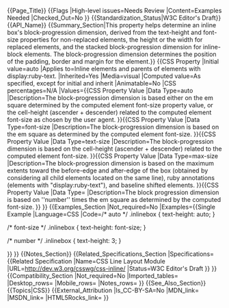 {{Page_Title}}
{{Flags
|High-level issues=Needs Review
|Content=Examples Needed
|Checked_Out=No
}}
{{Standardization_Status|W3C Editor's Draft}}
{{API_Name}}
{{Summary_Section|This property helps determine an inline box's block-progression dimension, derived from the text-height and font-size properties for non-replaced elements, the height or the width for replaced elements, and the stacked block-progression dimension for inline-block elements. The block-progression dimension determines the position of the padding, border and margin for the element.}}
{{CSS Property
|Initial value=auto
|Applies to=Inline elements and parents of elements with display:ruby-text.
|Inherited=Yes
|Media=visual
|Computed value=As specified, except for initial and inherit
|Animatable=No
|CSS percentages=N/A
|Values={{CSS Property Value
|Data Type=auto
|Description=The block-progression dimension is based either on the em square determined by the computed element font-size property value, or the cell-height (ascender + descender) related to the computed element font-size as chosen by the user agent.
}}{{CSS Property Value
|Data Type=font-size
|Description=The block-progression dimension is based on the em square as determined by the computed element font-size.
}}{{CSS Property Value
|Data Type=text-size
|Description=The block-progression dimension is based on the cell-height (ascender + descender) related to the computed element font-size.
}}{{CSS Property Value
|Data Type=max-size
|Description=The block-progression dimension is based on the maximum extents toward the before-edge and after-edge of the box (obtained by considering all child elements located on the same line), ruby annotations (elements with "display:ruby-text"), and baseline shifted elements.
}}{{CSS Property Value
|Data Type=<number>
|Description=The block progression dimension is based on ''number'' times the em square as determined by the computed font-size.
}}
}}
{{Examples_Section
|Not_required=No
|Examples={{Single Example
|Language=CSS
|Code=/* auto */
.inlinebox { text-height: auto; }

/* font-size */
.inlinebox { text-height: font-size; }

/* number */
.inlinebox { text-height: 3; }

}}
}}
{{Notes_Section}}
{{Related_Specifications_Section
|Specifications={{Related Specification
|Name=CSS Line Layout Module
|URL=http://dev.w3.org/csswg/css-inline/
|Status=W3C Editor's Draft
}}
}}
{{Compatibility_Section
|Not_required=No
|Imported_tables=
|Desktop_rows=
|Mobile_rows=
|Notes_rows=
}}
{{See_Also_Section}}
{{Topics|CSS}}
{{External_Attribution
|Is_CC-BY-SA=No
|MDN_link=
|MSDN_link=
|HTML5Rocks_link=
}}
